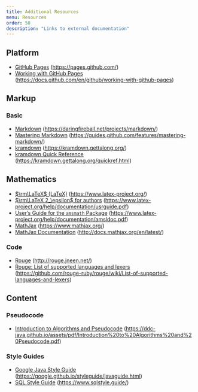 ```yaml
---
title: Additional Resources
menu: Resources
order: 50
description: "Links to external documentation"
---
```


## Platform

* [GitHub Pages](https://pages.github.com/) (<https://pages.github.com/>)
* [Working with GitHub Pages](https://docs.github.com/en/github/working-with-github-pages) (<https://docs.github.com/en/github/working-with-github-pages>)

## Markup

### Basic

* [Markdown](https://daringfireball.net/projects/markdown/) (<https://daringfireball.net/projects/markdown/>)
* [Mastering Markdown](https://guides.github.com/features/mastering-markdown/) (<https://guides.github.com/features/mastering-markdown/>)
* [kramdown](https://kramdown.gettalong.org/) (<https://kramdown.gettalong.org/>)
* [kramdown Quick Reference](https://kramdown.gettalong.org/quickref.html) (<https://kramdown.gettalong.org/quickref.html>)

## Mathematics

* [$\rm\LaTeX$ (LaTeX)](https://www.latex-project.org/) (<https://www.latex-project.org/>)
* [$\rm\LaTeX 2_\epsilon$ for authors](https://www.latex-project.org/help/documentation/usrguide.pdf) (<https://www.latex-project.org/help/documentation/usrguide.pdf>)
* [User’s Guide for the `amsmath` Package](https://www.latex-project.org/help/documentation/amsldoc.pdf) (<https://www.latex-project.org/help/documentation/amsldoc.pdf>)
* [MathJax](https://www.mathjax.org/) (<https://www.mathjax.org/>)
* [MathJax Documentation](http://docs.mathjax.org/en/latest/) (<http://docs.mathjax.org/en/latest/>)

### Code

* [Rouge](http://rouge.jneen.net/) (<http://rouge.jneen.net/>)
* [Rouge: List of supported languages and lexers](https://github.com/rouge-ruby/rouge/wiki/List-of-supported-languages-and-lexers) (<https://github.com/rouge-ruby/rouge/wiki/List-of-supported-languages-and-lexers>)

## Content

### Pseudocode

* [Introduction to Algorithms and Pseudocode](https://ddc-java.github.io/assets/pdf/Introduction%20to%20Algorithms%20and%20Pseudocode.pdf) (<https://ddc-java.github.io/assets/pdf/Introduction%20to%20Algorithms%20and%20Pseudocode.pdf>)

### Style Guides

* [Google Java Style Guide](https://google.github.io/styleguide/javaguide.html) (<https://google.github.io/styleguide/javaguide.html>)
* [SQL Style Guide](https://www.sqlstyle.guide/) (<https://www.sqlstyle.guide/>)